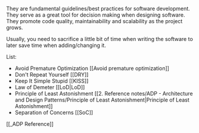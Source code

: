 They are fundamental guidelines/best practices for software development. They serve as a great tool for decision making when designing software. They promote code quality, maintainability and scalability as the project grows.

Usually, you need to sacrifice a little bit of time when writing the software to later save time when adding/changing it.

List:
- Avoid Premature Optimization [[Avoid premature optimization]]
- Don't Repeat Yourself [[DRY]]
- Keep It Simple Stupid [[KISS]]
- Law of Demeter [[LoD|LoD]]
- Principle of Least Astonishment [[2. Reference notes/ADP - Architecture and Design Patterns/Principle of Least Astonishment|Principle of Least Astonishment]]
- Separation of Concerns [[SoC]]

[[_ADP Reference]]